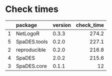 # Check times

|   |package      |version | check_time|
|:--|:------------|:-------|----------:|
|1  |NetLogoR     |0.3.3   |      274.2|
|5  |SpaDES.tools |0.2.0   |      227.1|
|2  |reproducible |0.2.0   |      216.8|
|4  |SpaDES       |2.0.2   |      215.6|
|3  |SpaDES.core  |0.1.1   |         12|


